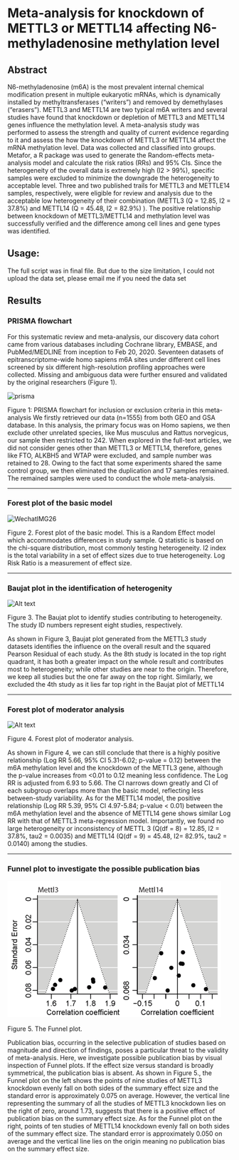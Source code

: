# Meta-analysis for knockdown of METTL3 or METTL14 affecting N6-methyladenosine methylation level

## Abstract

N6-methyladenosine (m6A) is the most prevalent internal chemical modification present in multiple eukaryotic mRNAs, which is dynamically installed by methyltransferases (“writers”) and removed by demethylases (“erasers”). METTL3 and METTL14 are two typical m6A writers and several studies have found that knockdown or depletion of METTL3 and METTL14 genes influence the methylation level. A meta-analysis study was performed to assess the strength and quality of current evidence regarding to it and assess the how the knockdown of METTL3 or METTL14 affect the mRNA methylation level. Data was collected and classified into groups. Metafor, a R package was used to generate the Random-effects meta-analysis model and calculate the risk ratios (RRs) and 95% CIs. Since the heterogeneity of the overall data is extremely high (I2 > 99%), specific samples were excluded to minimize the downgrade the heterogeneity to acceptable level. Three and two published trails for METTL3 and METTLE14 samples, respectively, were eligible for review and analysis due to the acceptable low heterogeneity of their combination (METTL3 (Q = 12.85, I2 = 37.8%) and METTL14 (Q = 45.48, I2 = 82.9%) ). The positive relationship between knockdown of METTL3/METTL14 and methylation level was successfully verified and the difference among cell lines and gene types was identified.

## Usage:

The full script was in final file. But due to the size limitation, I could not upload the data set, please email me if you need the data set

## Results

### PRISMA flowchart

For this systematic review and meta-analysis, our discovery data cohort came from various databases including Cochrane library, EMBASE, and PubMed/MEDLINE from inception to Feb 20, 2020. Seventeen datasets of epitranscriptome-wide homo sapiens m6A sites under different cell lines screened by six different high-resolution profiling approaches were collected. Missing and ambiguous data were further ensured and validated by the original researchers (Figure 1). 

![prisma](https://cdn.jsdelivr.net/gh/imgstore/typora/20210721175004.jpg)

Figure 1: PRISMA flowchart for inclusion or exclusion criteria in this meta-analysis We firstly retrieved our data (n=1555) from both GEO and GSA database. In this analysis, the primary focus was on Homo sapiens, we then exclude other unrelated species, like Mus musculus and Rattus norvegicus, our sample then restricted to 242. When explored in the full-text articles, we did not consider genes other than METTL3 or METTL14, therefore, genes like FTO, ALKBH5 and WTAP were excluded, and sample number was retained to 28. Owing to the fact that some experiments shared the same control group, we then eliminated the duplication and 17 samples remained. The remained samples were used to conduct the whole meta-analysis. 

---

### Forest plot of the basic model

![WechatIMG26](https://cdn.jsdelivr.net/gh/imgstore/typora/20210721175219.jpeg)

Figure 2. Forest plot of the basic model. This is a Random Effect model which accommodates differences in study sample. Q statistic is based on the chi-square distribution, most commonly testing heterogeneity. I2 index is the total variability in a set of effect sizes due to true heterogeneity. Log Risk Ratio is a measurement of effect size. 

---

### Baujat plot in the identification of heterogenity

![Alt text](https://cdn.jsdelivr.net/gh/imgstore/typora/20210721175309.png)

Figure 3. The Baujat plot to identify studies contributing to heterogeneity. The study ID numbers represent eight studies, respectively.

As shown in Figure 3, Baujat plot generated from the METTL3 study datasets identifies the influence on the overall result and the squared Pearson Residual of each study. As the 8th study is located in the top right quadrant, it has both a greater impact on the whole result and contributes most to heterogeneity; while other studies are near to the origin. Therefore, we keep all studies but the one far away on the top right. Similarly, we excluded the 4th study as it lies far top right in the Baujat plot of METTL14

---

### Forest plot of moderator analysis

![Alt text](https://cdn.jsdelivr.net/gh/imgstore/typora/20210721175337.jpeg)

Figure 4. Forest plot of moderator analysis.

As shown in Figure 4, we can still conclude that there is a highly positive relationship (Log RR 5.66, 95% CI 5.31-6.02; p-value = 0.12) between the m6A methylation level and the knockdown of the METTL3 gene, although the p-value increases from <0.01 to 0.12 meaning less confidence. The Log RR is adjusted from 6.93 to 5.66. The CI narrows down greatly and CI of each subgroup overlaps more than the basic model, reflecting less between-study variability. As for the METTL14 model, the positive relationship (Log RR 5.39, 95% CI 4.97-5.84; p-value < 0.01) between the m6A methylation level and the absence of METTL14 gene shows similar Log RR with that of METTL3 meta-regression model. Importantly, we found no large heterogeneity or inconsistency of METTL 3 (Q(df = 8) = 12.85, I2 = 37.8%, tau2 = 0.0035) and METTL14 (Q(df = 9) = 45.48, I2= 82.9%, tau2 = 0.0140) among the studies. 

---

### Funnel plot to investigate the possible publication bias

![Alt text](https://raw.githubusercontent.com/yuxuanwu17/meta_analysis/master/figure/WechatIMG32.png)

Figure 5. The Funnel plot.

Publication bias, occurring in the selective publication of studies based on magnitude and direction of findings, poses a particular threat to the validity of meta-analysis. Here, we investigate possible publication bias by visual inspection of Funnel plots. If the effect size versus standard is broadly symmetrical, the publication bias is absent. As shown in Figure 5., the Funnel plot on the left shows the points of nine studies of METTL3 knockdown evenly fall on both sides of the summary effect size and the standard error is approximately 0.075 on average. However, the vertical line representing the summary of all the studies of METTL3 knockdown lies on the right of zero, around 1.73, suggests that there is a positive effect of publication bias on the summary effect size. As for the Funnel plot on the right, points of ten studies of METTL14 knockdown evenly fall on both sides of the summary effect size. The standard error is approximately 0.050 on average and the vertical line lies on the origin meaning no publication bias on the summary effect size.   
